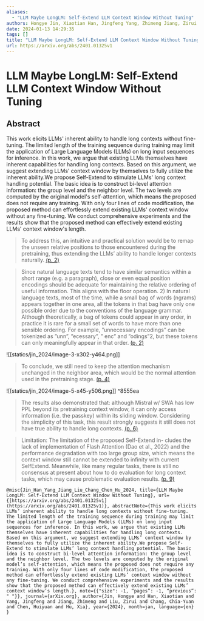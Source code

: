 ```yaml
---
aliases:
  - "LLM Maybe LongLM: Self-Extend LLM Context Window Without Tuning"
authors: Hongye Jin, Xiaotian Han, Jingfeng Yang, Zhimeng Jiang, Zirui Liu, Chia-Yuan Chang, Huiyuan Chen, Xia Hu
date: 2024-01-13 14:29:35
tags: []
title: "LLM Maybe LongLM: Self-Extend LLM Context Window Without Tuning"
url: https://arxiv.org/abs/2401.01325v1
---
```


# LLM Maybe LongLM: Self-Extend LLM Context Window Without Tuning

## Abstract
This work elicits LLMs' inherent ability to handle long contexts without fine-tuning. The limited length of the training sequence during training may limit the application of Large Language Models (LLMs) on long input sequences for inference. In this work, we argue that existing LLMs themselves have inherent capabilities for handling long contexts. Based on this argument, we suggest extending LLMs' context window by themselves to fully utilize the inherent ability.We propose Self-Extend to stimulate LLMs' long context handling potential. The basic idea is to construct bi-level attention information: the group level and the neighbor level. The two levels are computed by the original model's self-attention, which means the proposed does not require any training. With only four lines of code modification, the proposed method can effortlessly extend existing LLMs' context window without any fine-tuning. We conduct comprehensive experiments and the results show that the proposed method can effectively extend existing LLMs' context window's length.

> To address this, an intuitive and practical solution would be to remap the unseen relative positions to those encountered during the pretraining, thus extending the LLMs’ ability to handle longer contexts naturally. [(p. 2)](zotero://open-pdf/library/items/RJQECA6J?page=2)

> Since natural language texts tend to have similar semantics within a short range (e.g. a paragraph), close or even equal position encodings should be adequate for maintaining the relative ordering of useful information. This aligns with the floor operation. 2) In natural language texts, most of the time, while a small bag of words (ngrams) appears together in one area, all the tokens in that bag have only one possible order due to the conventions of the language grammar. Although theoretically, a bag of tokens could appear in any order, in practice it is rare for a small set of words to have more than one sensible ordering. For example, ”unnecessary encodings” can be tokenized as ”unn”, ”ecessary”, ” enc” and ”odings”2, but these tokens can only meaningfully appear in that order. [(p. 2)](zotero://open-pdf/library/items/RJQECA6J?page=2)

![[statics/jin_2024/image-3-x302-y464.png]]

> To conclude, we still need to keep the attention mechanism unchanged in the neighbor area, which would be the normal attention used in the pretraining stage. [(p. 4)](zotero://open-pdf/library/items/RJQECA6J?page=4)

![[statics/jin_2024/image-5-x45-y506.png]] ^8555ea

> The results also demonstrated that: although Mistral w/ SWA has low PPL beyond its pretraining context window, it can only access information (i.e. the passkey) within its sliding window. Considering the simplicity of this task, this result strongly suggests it still does not have true ability to handle long contexts. [(p. 6)](zotero://open-pdf/library/items/RJQECA6J?page=6)

> Limitation: The limitation of the proposed Self-Extend in- cludes the lack of implementation of Flash Attention (Dao et al., 2022) and the performance degradation with too large group size, which means the context window still cannot be extended to infinity with current SelfExtend. Meanwhile, like many regular tasks, there is still no consensus at present about how to do evaluation for long context tasks, which may cause problematic evaluation results. [(p. 9)](zotero://open-pdf/library/items/RJQECA6J?page=9)

```
@misc{Jin_Han_Yang_Jiang_Liu_Chang_Chen_Hu_2024, title={LLM Maybe LongLM: Self-Extend LLM Context Window Without Tuning}, url={[https://arxiv.org/abs/2401.01325v1](https://arxiv.org/abs/2401.01325v1)}, abstractNote={This work elicits LLMs’ inherent ability to handle long contexts without fine-tuning. The limited length of the training sequence during training may limit the application of Large Language Models (LLMs) on long input sequences for inference. In this work, we argue that existing LLMs themselves have inherent capabilities for handling long contexts. Based on this argument, we suggest extending LLMs’ context window by themselves to fully utilize the inherent ability.We propose Self-Extend to stimulate LLMs’ long context handling potential. The basic idea is to construct bi-level attention information: the group level and the neighbor level. The two levels are computed by the original model’s self-attention, which means the proposed does not require any training. With only four lines of code modification, the proposed method can effortlessly extend existing LLMs’ context window without any fine-tuning. We conduct comprehensive experiments and the results show that the proposed method can effectively extend existing LLMs’ context window’s length.}, note={{"size": -1, “pages”: -1, “previous”: " "}}, journal={arXiv.org}, author={Jin, Hongye and Han, Xiaotian and Yang, Jingfeng and Jiang, Zhimeng and Liu, Zirui and Chang, Chia-Yuan and Chen, Huiyuan and Hu, Xia}, year={2024}, month=jan, language={en} }
```